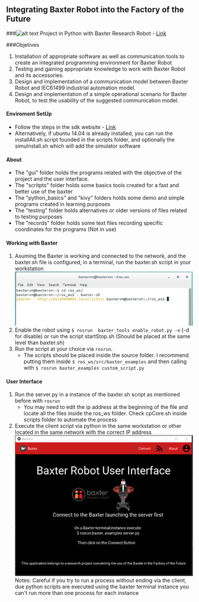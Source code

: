 ## Integrating Baxter Robot into the Factory of the Future

###![alt text](http://sdk.rethinkrobotics.com/mediawiki-1.22.2/skins/cavendishmw-rethinkrobotics/styles/images/header_logo.png)
Project in Python with Baxter Research Robot - [Link](http://sdk.rethinkrobotics.com/wiki/Main_Page)

###Objetives
1. Installation of appropriate software as well as communication tools to create an integrated programming environment for Baxter Robot
2. Testing and gaining appropriate knowledge to work with Baxter Robot and its accessories.
3. Design and implementation of a communication model between Baxter Robot and IEC61499 industrial automation model.
4. Design and implementation of a simple operational scenario for Baxter Robot, to test the usability of the suggested communication model.

#### Enviroment SetUp

* Follow the steps in the sdk website - [Link](http://sdk.rethinkrobotics.com/wiki/Workstation_Setup#Step_1:_Install_Ubuntu)
* Alternatively, if ubuntu 14.04 is already installed, you can run the installAll.sh script founded in the scripts folder, and optionally the simuInstall.sh which will add the simulator software   

#### About
* The "gui" folder holds the programs related with the objective of the project and the user interface.
* The "scritpts" folder holds some basics tools created for a fast and better use of the baxter
* The "python_basics" and "kivy" folders holds some demo and simple programs created in learning purposes
* The "testing" folder holds alternatives or older versions of files related to testing purposes 
* The "records" folder holds some text files recording specific coordinates for the programs (Not in use)

#### Working with Baxter
1. Asuming the Baxter is working and connected to the network, and the baxter.sh file is configured, in a terminal, run the baxter.sh script in your workstation
 ![](images/screen.png)
2. Enable the robot using `$ rosrun  baxter_tools enable_robot.py -e` (-d for disable) or run the script startStop.sh (Should be placed at the same level than baxter.sh)
3. Run the script at your choice via `rosrun`.
    * The scripts should be placed inside the source folder. I recommend putting them inside `$ ros_ws/src/baxter_examples`
    and then calling with `$ rosrun baxter_examples custom_script.py`
    
#### User Interface
1. Run the server.py in a instance of the baxter.sh script as mentioned before with `rosrun`
    * You may need to edit the ip address at the beginning of the file and locate all the files inside the ros_ws folder. Check cpCore.sh inside scripts folder to automate the process
2. Execute the client script via python in the same workstation or other located in the same network with the correct IP address   
![](images/gui.png)
Notes: Careful if you try to run a process without ending via the client, due python scripts are executed using the baxter terminal instance you can't run more than one process for each instance